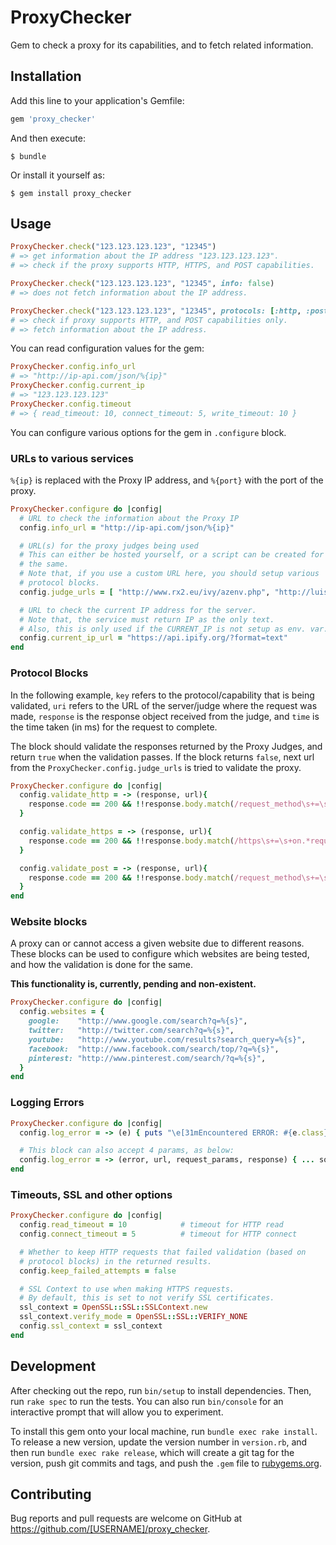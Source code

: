 # ProxyChecker

Gem to check a proxy for its capabilities, and to fetch related information.

## Installation

Add this line to your application's Gemfile:

```ruby
gem 'proxy_checker'
```

And then execute:

    $ bundle

Or install it yourself as:

    $ gem install proxy_checker

## Usage

```ruby
ProxyChecker.check("123.123.123.123", "12345")
# => get information about the IP address "123.123.123.123".
# => check if the proxy supports HTTP, HTTPS, and POST capabilities.

ProxyChecker.check("123.123.123.123", "12345", info: false)
# => does not fetch information about the IP address.

ProxyChecker.check("123.123.123.123", "12345", protocols: [:http, :post])
# => check if proxy supports HTTP, and POST capabilities only.
# => fetch information about the IP address.
```

You can read configuration values for the gem:

```ruby
ProxyChecker.config.info_url
# => "http://ip-api.com/json/%{ip}"
ProxyChecker.config.current_ip
# => "123.123.123.123"
ProxyChecker.config.timeout
# => { read_timeout: 10, connect_timeout: 5, write_timeout: 10 }
```

You can configure various options for the gem in `.configure` block.

### URLs to various services

`%{ip}` is replaced with the Proxy IP address, and `%{port}` with the
port of the proxy.

```ruby
ProxyChecker.configure do |config|
  # URL to check the information about the Proxy IP
  config.info_url = "http://ip-api.com/json/%{ip}"

  # URL(s) for the proxy judges being used
  # This can either be hosted yourself, or a script can be created for
  # the same.
  # Note that, if you use a custom URL here, you should setup various
  # protocol blocks.
  config.judge_urls = [ "http://www.rx2.eu/ivy/azenv.php", "http://luisaranguren.com/azenv.php" ]

  # URL to check the current IP address for the server.
  # Note that, the service must return IP as the only text.
  # Also, this is only used if the CURRENT_IP is not setup as env. var.
  config.current_ip_url = "https://api.ipify.org/?format=text"
end
```

### Protocol Blocks

In the following example, `key` refers to the protocol/capability that
is being validated, `uri` refers to the URL of the server/judge where
the request was made, `response` is the response object received from
the judge, and `time` is the time taken (in ms) for the request to
complete.

The block should validate the responses returned by the Proxy Judges,
and return `true` when the validation passes. If the block returns
`false`, next url from the `ProxyChecker.config.judge_urls` is tried to
validate the proxy.

```ruby
ProxyChecker.configure do |config|
  config.validate_http = -> (response, url){
    response.code == 200 && !!response.body.match(/request_method\s+=\s+get/i)
  }

  config.validate_https = -> (response, url){
    response.code == 200 && !!response.body.match(/https\s+=\s+on.*request_method\s+=\s+get/mi)
  }

  config.validate_post = -> (response, url){
    response.code == 200 && !!response.body.match(/request_method\s+=\s+post/i)
  }
end
```

### Website blocks

A proxy can or cannot access a given website due to different reasons.
These blocks can be used to configure which websites are being tested,
and how the validation is done for the same.

**This functionality is, currently, pending and non-existent.**

```ruby
ProxyChecker.configure do |config|
  config.websites = {
    google:    "http://www.google.com/search?q=%{s}",
    twitter:   "http://twitter.com/search?q=%{s}",
    youtube:   "http://www.youtube.com/results?search_query=%{s}",
    facebook:  "http://www.facebook.com/search/top/?q=%{s}",
    pinterest: "http://www.pinterest.com/search/?q=%{s}",
  }
end
```

### Logging Errors

```ruby
ProxyChecker.configure do |config|
  config.log_error = -> (e) { puts "\e[31mEncountered ERROR: #{e.class} #{e}\e[0m" }

  # This block can also accept 4 params, as below:
  config.log_error = -> (error, url, request_params, response) { ... some code ... }
end
```

### Timeouts, SSL and other options

```ruby
ProxyChecker.configure do |config|
  config.read_timeout = 10            # timeout for HTTP read
  config.connect_timeout = 5          # timeout for HTTP connect

  # Whether to keep HTTP requests that failed validation (based on
  # protocol blocks) in the returned results.
  config.keep_failed_attempts = false

  # SSL Context to use when making HTTPS requests.
  # By default, this is set to not verify SSL certificates.
  ssl_context = OpenSSL::SSL::SSLContext.new
  ssl_context.verify_mode = OpenSSL::SSL::VERIFY_NONE
  config.ssl_context = ssl_context
end
```

## Development

After checking out the repo, run `bin/setup` to install dependencies. Then, run `rake spec` to run the tests. You can also run `bin/console` for an interactive prompt that will allow you to experiment.

To install this gem onto your local machine, run `bundle exec rake install`. To release a new version, update the version number in `version.rb`, and then run `bundle exec rake release`, which will create a git tag for the version, push git commits and tags, and push the `.gem` file to [rubygems.org](https://rubygems.org).

## Contributing

Bug reports and pull requests are welcome on GitHub at https://github.com/[USERNAME]/proxy_checker.
